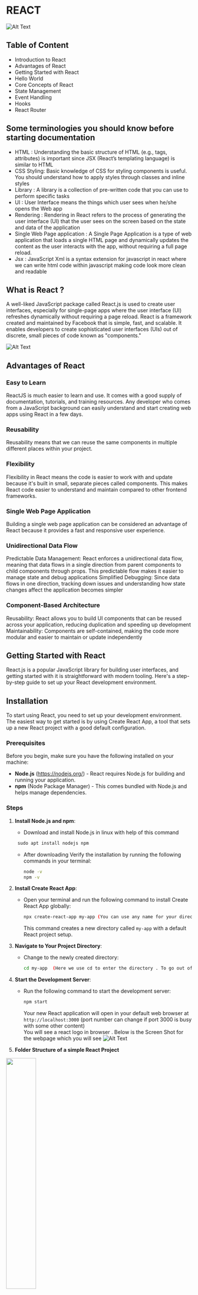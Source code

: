 # **REACT**
![Alt Text](https://github.com/codeDeviator/React.js/blob/main/assets/intro.webp)


## Table of Content
- Introduction to React
- Advantages of React
- Getting Started with React
- Hello World 
- Core Concepts of React 
- State Management 
- Event Handling 
- Hooks 
- React Router

## Some terminologies you should know before starting documentation
- HTML : Understanding the basic structure of HTML (e.g., tags, attributes) is important since JSX (React’s 
  templating language) is similar to HTML
- CSS Styling: Basic knowledge of CSS for styling components is useful. You should understand how to apply styles through 
  classes and inline styles
- Library : A library is a collection of pre-written code that you can use to perform specific tasks
- UI : User Interface means the things which user sees when he/she opens the Web app
- Rendering : Rendering in React refers to the process of generating the user interface (UI) that the user sees on the screen 
  based on the state and data of the application
- Single Web Page application : A Single Page Application is a type of web application that loads a single HTML page and 
  dynamically updates the content as the user interacts with the app, without requiring a full page reload.
- Jsx : JavaScript Xml is a syntax extension for javascript in react where we can write html code within javascript making 
  code look more clean and readable

## What is React ?
A well-liked JavaScript package called React.js is used to create user interfaces, especially for single-page apps where the user interface (UI) refreshes dynamically without requiring a page reload. React is a framework created and maintained by Facebook that is simple, fast, and scalable. It enables developers to create sophisticated user interfaces (UIs) out of discrete, small pieces of code known as "components."  

![Alt Text](https://github.com/codeDeviator/React.js/blob/main/assets/facebook-1024x542.png)

## Advantages of React

### Easy to Learn

ReactJS is much easier to learn and use. It comes with a good supply of documentation, tutorials, and training resources. Any developer who comes from a JavaScript background can easily understand and start creating web apps using React in a few days.

### Reusability

Reusability means that we can reuse the same components in multiple different places within your project.

### Flexibility

Flexibility in React means the code is easier to work with and update because it's built in small, separate pieces called components. This makes React code easier to understand and maintain compared to other frontend frameworks.

### Single Web Page Application

Building a single web page application can be considered an advantage of React because it provides a fast and responsive user experience.

### Unidirectional Data Flow

Predictable Data Management: React enforces a unidirectional data flow, meaning that data flows in a single direction from parent components to child components through props. This predictable flow makes it easier to manage state and debug applications
Simplified Debugging: Since data flows in one direction, tracking down issues and understanding how state changes affect the application becomes simpler

### Component-Based Architecture  

Reusability: React allows you to build UI components that can be reused across your application, reducing duplication and speeding up development
Maintainability: Components are self-contained, making the code more modular and easier to maintain or update independently


## Getting Started with React  

React.js is a popular JavaScript library for building user interfaces, and getting started with it is straightforward with modern tooling. Here's a step-by-step guide to set up your React development environment.

## Installation

To start using React, you need to set up your development environment. The easiest way to get started is by using Create React App, a tool that sets up a new React project with a good default configuration.

### Prerequisites

Before you begin, make sure you have the following installed on your machine:
- **Node.js** (https://nodejs.org/) - React requires Node.js for building and running your application.
- **npm** (Node Package Manager) - This comes bundled with Node.js and helps manage dependencies.

### Steps

1. **Install Node.js and npm**:
   - Download and install Node.js in linux with help of this command
    ```jsx
     sudo apt install nodejs npm
     ```
   - After downloading Verify the installation by running the following commands in your terminal:
     ```bash
     node -v
     npm -v
     ```

2. **Install Create React App**:
   - Open your terminal and run the following command to install Create React App globally:
     ```bash
     npx create-react-app my-app (You can use any name for your directory instead of my-app just replace my-app with that name)
     ```
     This command creates a new directory called `my-app` with a default React project setup.

3. **Navigate to Your Project Directory**:
   - Change to the newly created directory:
     ```bash
     cd my-app  (Here we use cd to enter the directory . To go out of directory use cd..)
     ```

4. **Start the Development Server**:
   - Run the following command to start the development server:
     ```bash
     npm start
     ```
     Your new React application will open in your default web browser at `http://localhost:3000` (port number can change if port 3000 is busy with some other content)  
     You will see a react logo in browser . Below is the Screen Shot for the webpage which you will see 
![Alt Text]()

5. **Folder Structure of a simple React Project**
<img src="./assests/folder1.PNG" alt="" style="width: 40%;"/>

Conclusion
Setting up a React project is straightforward, and Create React App helps you hit the ground running with a default configuration. From here, you can start building your components, managing state, and adding functionality to your app. React's vast ecosystem allows for easy integration with various tools, making it a versatile choice for web development.
## Hello World

Let's create a simple "Hello World" component to get a feel for how React works.

### Steps to Write Hello World 

1. **Open Your Project in a Code Editor**:
   - Use a code editor like Visual Studio Code (VS Code) to open the `my-app` directory.

2. **Edit `src/App.js`**:
   - Replace the content of the `src/App.js` file with the following code:
     ```jsx
     import React from 'react';

     function App() {
       return (
         <div>
           <h1>Hello, World!</h1>
         </div>
       );
     }

     export default App;
     ```

3. **Run Your Application**:
   - If the development server is not already running, start it by running `npm start` in your terminal.
   - Open your web browser and navigate to `http://localhost:3000`. You should see "Hello, World!" displayed on the page.

## Core Concepts of React

### JSX 
JSX stands for javascript XML and it allows us to write HTML in react 
So basically it converts HTML into React elements 

**Example 1**
```jsx
const myElement = (
  <div>
    <p>This is a react documentation</p>
    <p>It is written by Aryan Mamania</p>
  </div>
);
```

**Example 2**
Write "Hello" if x is less than 10, otherwise "Goodbye":
```jsx
// Import React
import React from 'react';

// Define the functional component
function App() {
  // Define the variables and logic
  const x = 5;
  let text = "Goodbye";
  if (x < 10) {
    text = "Hello";
  }

  // Create the element to be rendered
  const myElement = <h1>{text}</h1>;

  // Return the element to render it
  return (
    <div>
      {myElement}
    </div>
 
  );
}

// Export the component as default
export default App;

```

### Components
Components can be considered as building blocks by which different parts of user interface is built for example : button , navbar etc
Componets are independent and reusable bits of code 
There are 2 types of React componets -

- Functional Components
Functional components are JavaScript functions that return React elements. They are used to build parts of the user interface in a React application. They may or may not recieve data as paramaeters 

**Note**  :- The functional component is also known as a stateless component because they do not hold or manage state.

Example -
```jsx
import React, { useState } from 'react';

// This is a functional component named Counter
function Counter() {
  // Declare a state variable named 'count' with an initial value of 0
  // useState is a hook that returns a stateful value and a function to update it
  const [count, setCount] = useState(0);

  // The return statement defines the component's UI
  return (
    <div>
      {/* Display the current count */}
      <p>You clicked {count} times</p>
      {/* When the button is clicked, update the count state */}
      <button onClick={() => setCount(count + 1)}>
        Click me
      </button>
    </div>
  );
}

export default Counter;
```

- Class based Components 
React Class Components are JavaScript classes that extend React.Component. They define the UI, manage state, and handle events within your application. Unlike functional components, which are based on function syntax, class components follow the traditional class-based approach.
After introduction of React Hooks use of class components has decreased because react hooks makes the code look clean and syntax is easy to understand
The render() method in react class components returns JSX elements describing the UI of the Application.

Example -
```jsx 
import React, { Component } from 'react';

// Define a class-based component by extending React.Component
class Counter extends Component {
  // Constructor method to initialize state
  constructor(props) {
    super(props); // Call the superclass constructor
    // Initialize the state with a count property
    this.state = {
      count: 0,
    };
  }

  // Method to handle incrementing the count
  increment = () => {
    // Update the state using setState
    this.setState((prevState) => ({
      count: prevState.count + 1,
    }));
  };

  // Method to handle decrementing the count
  decrement = () => {
    // Update the state using setState
    this.setState((prevState) => ({
      count: prevState.count - 1,
    }));
  };

  // The render method returns the JSX to be rendered
  render() {
    return (
      <div>
        {/* Display the current count */}
        <h1>Count: {this.state.count}</h1>
        {/* Button to increment the count */}
        <button onClick={this.increment}>Increment</button>
        {/* Button to decrement the count */}
        <button onClick={this.decrement}>Decrement</button>
      </div>
    );
  }
}

// Export the component to be used in other parts of the app
export default Counter;
```

### Props
Props is short for properties and are used to pass data from one component to another . Props are similiar to function arguments and are passed to components in same was as arguments are passed in a function .  
The child component can't modify the props it recieves and can only read and use the props  

Example using Props-
App.js File (Parent class where we will define Props)
```jsx 
import React from 'react';
import Greeting from './Greeting';


function App() {
  
  const userName = 'Mamania';  // This is the data we want to pass to the child component
  return (
    <div>
      <Greeting name={userName} />  {/* Where Props is userName */}
    </div>
  );
}

export default App;
```
Greeting.js file (Child component where we will pass the Props)
```jsx  
import React from 'react';

function Greeting(props) {
  // Access the name prop from the props object
  const { name } = props;

  // Use the name prop to display a greeting message
  return <h1>Hello, {name}!</h1>;
}

export default Greeting;
```
OutPut -
```jsx
Hello, Mamania!
```

## State Management   

### State
State in React is like an object that stores information about the current state or state of your component. In easy words we can say how it is actually looking like in a given point of time . This information may change over time, and React will update the feature to reflect the latest information.  

- State as a Data Store: Each React component can have its own state, which stores dynamic information that the component can use and display.  

- Accessing State: In class components, you access the state using "this.state".  

- Changing State: When the state changes, React automatically re-renders the component to show the new state.   

### State Management 
Changing State is a part of State Managmenet which allows state to maintain and update state accordingly . For example in a task management app when we add a task , a task is added and is considered as a change of state or state management . 
State management helps in making the webpage look dynamic .
We can change the component state by using the setState() method and passing a new state object as the argument
In React, state management can be managed within components using 'useState' hook for functional component or 'this.state' for class component .  

- Example of Functional Component with State Management   
```jsx
import React, { useState } from 'react';

function Counter() {     //we made a functional called counter
    const [count, setCount] = useState(0);   // count is initial state and setCount is state after changing state and initital state is 0  

    return (
        <div>
            <p>{count}</p>
            <button onClick={() => setCount(count + 1)}>Increment</button> 
        </div>
    );
}
```
In this above code whenever the button will be clicked it's count will increase by 1 number. 

- Class Component with this.state
```jsx
import React, { Component } from 'react';

// Define a class component named Counter
class Counter extends Component {
    // Constructor method to initialize state
    constructor(props) {
        super(props); // Call the parent class's constructor
        this.state = { count: 0 }; // Initialize state with a count property set to 0
    }

    // Arrow function to handle incrementing the count
    increment = () => {
        // Update the state with the new count value
        this.setState({ count: this.state.count + 1 });
    }

    // Render method to define what the UI looks like
    render() {
        return (
            <div>
                {/* Display the current count */}
                <p>{this.state.count}</p>
                {/* Button to trigger the increment method on click */}
                <button onClick={this.increment}>Increment</button>
            </div>
        );
    }
}

export default Counter;
```
The above code will also do same thing . When the button will be clicked it will increase the value by 1 number . Initial State is 0

**Note**
- useState is used in class component 
- this.state is used in functional component

## Event Handling 

### Event   
An event is an action that could be triggered as a result of user action or system generated event . For example a mouse click event which is written as `onClick event`  
It captures and responds to user actions within application.

React uses different ways to handle event 
Some of The most common event handling techniques are 
 1) Mouse Events:
- onClick : Triggered when an element is clicked .
- onDoubleClick : Triggered when an action is doubleClicked . 
- onMouseEnter : Triggered when mouse pointer enters the element .
- onMouseLeave : Triggered when mouse pointer leaves the element .
2) Keyboard Events:
- onKeyDown : Triggered when a key is pressed down .
- onKeyPress : Triggered when a key is pressed and held down .
- onKeyUp : Triggered when a key is released .
3) Form Events :
- onChange : Triggered when the value of an element changes .
- onSubmit : Triggered when a form is submitted .
- onInput : Triggered when the value of an input element is changed .
```jsx
import React, { Component } from 'react';

// Define a React component named ClickButton
class ClickButton extends Component {

  // Define a method to handle the click event
  handleClick = () => {

    // Display an alert when the button is clicked
    alert('Button was clicked!');
  }

  // Render method to output the component's UI
  render() {
    return (
      // Button element with an onClick event handler
      <button onClick={this.handleClick}>
        Click Me
      </button>
    );
  }
}

// Export the component so it can be used in other parts of the application
export default ClickButton;
```
In the above code whenever a button is clicked it shows an alert stating that button was clicked .

### Difference between State Management and Event Handling 

| Aspect       |           State Management                    |          Event Handling                |
|--------------|-----------------------------------------------|----------------------------------------|
|Definition    | Managing state or data of a component         | Capturing and responing to user action |
|Purpose       | To maintain and update Data                   | Allow Components to interact with Ui   |
|Typical Usage | Keeping tracks of form inputs , Toggling UI   | Responding to button Clicks ,  form    |
|              | elements , storing fetched Data               | submissions , Mouse movements          |
|Key Methods   | 'useState', 'setState', 'useReducer'          | Different Event Handler Methods        |
|Trigger       | events , timers , network responses           | Clicks , key presses , Mouse events    | 


## Hooks 
Hooks is an important concept in react and were added in react version 16.8 . Hooks are special functions that let you use state and other react features in functional components and make it easier to manage state and other effects .   
After hooks use of Class components decreased because hooks allow us to use features of class components in functional components making the code look clean 

Commonly Used Hooks

   - useState: Manages state in a functional component.
   - useEffect: Performs side effects in a functional component, like fetching data or directly interacting with the DOM.
   - useContext: Accesses context values.
   - useReducer: Manages more complex state logic.
   - useRef: Accesses DOM elements or keeps mutable variables.

Example of hook with help of useState
```jsx
import React, { useState } from 'react';

// Custom hook to manage true or false state also known as boolean stage
// This custom hook manages a boolean state (value). It initializes the state with the provided initialValue (either true or false). 
// It also provides a toggle function to switch the boolean value between true and false.
function useToggle(initialValue) {
  const [value, setValue] = useState(initialValue);

  // Function to toggle the boolean value
  const toggle = () => {
    setValue(!value);
  };

  // Return the boolean value and the toggle function
  return [value, toggle];
}


// Example component using the custom hook
function ToggleButton() {
  // Use the custom hook to get the boolean state and toggle function
  const [isOn, toggleIsOn] = useToggle(false);

  return (
    <div>
      <p>Toggle: {isOn ? 'ON' : 'OFF'}</p>
      <button onClick={toggleIsOn}>Toggle</button>
    </div>
  );
}

export default ToggleButton;
```
Output will be if you run the ToggleButton component provided, the output will be a toggle button displayed on the webpage. Initially, the text will show "Toggle: OFF" and there will be a button labeled "Toggle". When you click the "Toggle" button, the text will change between "Toggle: ON" and "Toggle: OFF" each time you click it, indicating the state of the toggle.

**Hook Rules** -
- Hooks can be only called inside React function components
- Hooks can only be called at top level of components
- Hooks cannot be conditional 

### Custom Hooks 
Custom hooks are user-defined functions in React that utilize one or more built-in React hooks to encapsulate and reuse stateful logic. Custom hooks follow the naming convention of starting with "use" to enable them to leverage React's hook system. They allow developers to extract common logic from components and share it across multiple components. Custom hooks are not built-in; developers create them according to their specific needs.

### Basic difference betweeen State and Hooks 
State is a way to store information in react component that can change over time when components are updated while hooks are special functions provided by React that enable us to use React features, like state, context, and more in function components . Before hooks, these features were only available in class components

## React Router 
React Router is yet another important library for routing in react and enables navigation from one page to another or from one component to another . React Router changes the browser URL and shows the page which is specified in givenn URL .  
Main advantage of using React router is that React Router helps in creating single-page applications with navigation and multiple views without the need for refreshing the page.This enables faster user experiences because the browser doesn't need to request an entirely new document or re-evaluate CSS and JavaScript assets for the next page. It also enables more dynamic user experiences with things like animation.


### Note 
There were many changes made when react router was shifted from react-router v5 to v6 . 
This documentation contains information for react router v6

### How to install React Router
Run the below command in your terminal 
```
npm i react-router-dom 
```

### Main Components of React Router are :-

- BrowserRouter: BrowserRouter is a router implementation that uses the HTML5 history API(pushState, replaceState, and the popstate event) to keep your UI in sync with the URL. It is the parent component that is used to store all of the other components.
- Routes: It’s a new component introduced in the v6 and an upgrade of the component. The main advantages of Routes over Switch Routes are chosen based on the best match instead of being traversed in order.
- Route: Route is the conditionally shown component that renders some UI when its path matches the current URL.
- Link: The link component is used to create links to different routes and implement navigation around the application. It works like an HTML anchor tag.

Example of React Router in React JS

```jsx
import React, { Component } from "react";
import {
    BrowserRouter as Router,
    Routes,
    Route,
    Link,
} from "react-router-dom";
import Home from "./component/home";
import About from "./component/about";
import Contact from "./component/contact";
import "./App.css";

class App extends Component {
    render() {
        return (
            <Router>
                <div className="App">
                    <ul className="App-header">
                        <li>
                            <Link to="/">Home</Link>
                        </li>
                        <li>
                            <Link to="/about">
                                About Us
                            </Link>
                        </li>
                        <li>
                            <Link to="/contact">
                                Contact Us
                            </Link>
                        </li>
                    </ul>
                    <Routes>
                        <Route
                            path="/"
                            element={<Home />}
                        ></Route>
                        <Route
                            path="/about"
                            element={<About />}
                        ></Route>
                        <Route
                            path="/contact"
                            element={<Contact />}
                        ></Route>
                    </Routes>
                </div>
            </Router>
        );
    }
}

export default App;
```
The above code shows different route which takes us to different elements. When going from one page to another the whole page does not get loaded again and only the components which are required are loaded which makes the webpage more efficient.

## Reference Links 
- https://react.dev/learn
- https://legacy.reactjs.org/docs/getting-started.html
- https://www.youtube.com/watch?v=-mJFZp84TIY&list=PLu0W_9lII9agx66oZnT6IyhcMIbUMNMdt
- https://www.geeksforgeeks.org/react-tutorial/





































































 
